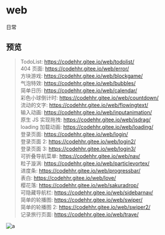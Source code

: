 # web

日常

## 预览

> TodoList: https://codehhr.gitee.io/web/todolist/  
> 404 页面: https://codehhr.gitee.io/web/error/  
> 方块游戏: https://codehhr.gitee.io/web/blockgame/  
> 气泡特效: https://codehhr.gitee.io/web/bubbles/  
> 简单日历: https://codehhr.gitee.io/web/calendar/  
> 彩色小球倒计时: https://codehhr.gitee.io/web/countdown/  
> 流动的文字: https://codehhr.gitee.io/web/flowingtext/  
> 输入动画: https://codehhr.gitee.io/web/inputanimation/  
> 原生 JS 实现拖拽: https://codehhr.gitee.io/web/jsdrag/  
> loading 加载动画: https://codehhr.gitee.io/web/loading/  
> 登录页面: https://codehhr.gitee.io/web/login/  
> 登录页面 2: https://codehhr.gitee.io/web/login2/  
> 登录页面 3: https://codehhr.gitee.io/web/login3/  
> 可折叠导航菜单: https://codehhr.gitee.io/web/nav/  
> 粒子漩涡: https://codehhr.gitee.io/web/particlevortex/  
> 进度条: https://codehhr.gitee.io/web/progressbar/  
> 表白: https://codehhr.gitee.io/web/love/  
> 樱花落: https://codehhr.gitee.io/web/sakuradrop/  
> 可隐藏导航栏: https://codehhr.gitee.io/web/sidebarnav/  
> 简单的轮播图: https://codehhr.gitee.io/web/swiper/  
> 简单的轮播图 2: https://codehhr.gitee.io/web/swiper2/  
> 记录旅行页面: https://codehhr.gitee.io/web/trave/

![a](https://codehhr.gitee.io/pictures/avatar/tusiji2.jpeg)
